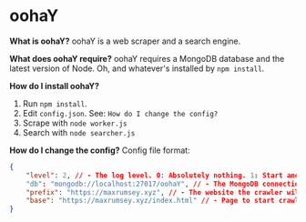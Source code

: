 # oohaY

**What is oohaY?**
oohaY is a web scraper and a search engine.

**What does oohaY require?**
oohaY requires a MongoDB database and the latest version of Node. Oh, and whatever's installed by `npm install`.

**How do I install oohaY?**
1. Run `npm install`.
2. Edit `config.json`. See: `How do I change the config?`
3. Scrape with `node worker.js`
4. Search with `node searcher.js`

**How do I change the config?**
Config file format:
```JSON
{
	"level": 2, // - The log level. 0: Absolutely nothing. 1: Start and stop. 2: Verbose. 3: Debug.
	"db": "mongodb://localhost:27017/oohaY", // - The MongoDB connection string. 
	"prefix": "https://maxrumsey.xyz", // - The website the crawler will limit itself to. Replace with `undefined` to ignore this limit.
	"base": "https://maxrumsey.xyz/index.html" // - Page to start crawling on.
}
```